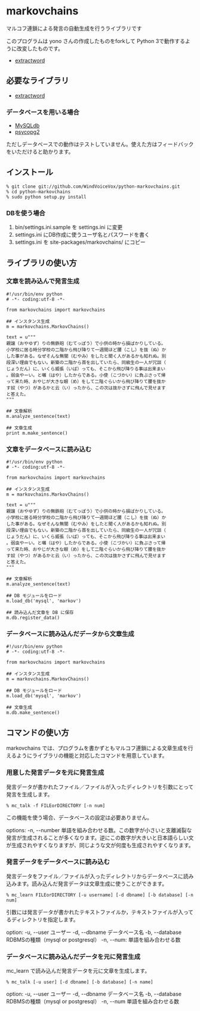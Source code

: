 # markovchains

マルコフ連鎖による発言の自動生成を行うライブラリです

このプログラムは yono さんの作成したものをforkして Python 3で動作するように改変したものです。
- [extractword](http://github.com/yono/py-extractword)

## 必要なライブラリ

- [extractword](http://github.com/WindVoiceVox/py-extractword)

### データベースを用いる場合

- [MySQLdb](http://sourceforge.net/projects/mysql-python/) 
- [psycopg2](http://initd.org/psycopg/)

ただしデータベースでの動作はテストしていません。使えた方はフィードバックをいただけると助かります。

## インストール

    % git clone git://github.com/WindVoiceVox/python-markovchains.git
    % cd python-markovchains
    % sudo python setup.py install

### DBを使う場合

1. bin/settings.ini.sample を settings.ini に変更
2. settings.ini にDB作成に使うユーザ名とパスワードを書く
3. settings.ini を site-packages/markovchains/ にコピー

## ライブラリの使い方

### 文章を読み込んで発言生成

    #!/usr/bin/env python
    # -*- coding:utf-8 -*-

    from markovchains import markovchains

    ## インスタンス生成
    m = markovchains.MarkovChains()

    text = u"""
    親譲（おやゆず）りの無鉄砲（むてっぽう）で小供の時から損ばかりしている。
    小学校に居る時分学校の二階から飛び降りて一週間ほど腰（こし）を抜（ぬ）か
    した事がある。なぜそんな無闇（むやみ）をしたと聞く人があるかも知れぬ。別
    段深い理由でもない。新築の二階から首を出していたら、同級生の一人が冗談（
    じょうだん）に、いくら威張（いば）っても、そこから飛び降りる事は出来まい
    。弱虫やーい。と囃（はや）したからである。小使（こづかい）に負ぶさって帰
    って来た時、おやじが大きな眼（め）をして二階ぐらいから飛び降りて腰を抜か
    す奴（やつ）があるかと云（い）ったから、この次は抜かさずに飛んで見せます
    と答えた。
    """

    ## 文章解析
    m.analyze_sentence(text)

    ## 文章生成
    print m.make_sentence()


### 文章をデータベースに読み込む

    #!/usr/bin/env python
    # -*- coding:utf-8 -*-

    from markovchains import markovchains

    ## インスタンス生成
    m = markovchains.MarkovChains()

    text = u"""
    親譲（おやゆず）りの無鉄砲（むてっぽう）で小供の時から損ばかりしている。
    小学校に居る時分学校の二階から飛び降りて一週間ほど腰（こし）を抜（ぬ）か
    した事がある。なぜそんな無闇（むやみ）をしたと聞く人があるかも知れぬ。別
    段深い理由でもない。新築の二階から首を出していたら、同級生の一人が冗談（
    じょうだん）に、いくら威張（いば）っても、そこから飛び降りる事は出来まい
    。弱虫やーい。と囃（はや）したからである。小使（こづかい）に負ぶさって帰
    って来た時、おやじが大きな眼（め）をして二階ぐらいから飛び降りて腰を抜か
    す奴（やつ）があるかと云（い）ったから、この次は抜かさずに飛んで見せます
    と答えた。
    """

    ## 文章解析
    m.analyze_sentence(text)

    ## DB モジュールをロード
    m.load_db('mysql', 'markov')

    ## 読み込んだ文章を DB に保存
    m.db.register_data()

### データベースに読み込んだデータから文章生成

    #!/usr/bin/env python
    # -*- coding:utf-8 -*-

    from markovchains import markovchains

    ## インスタンス生成
    m = markovchains.MarkovChains()

    ## DB モジュールをロード
    m.load_db('mysql', 'markov')

    ## 文章生成
    m.db.make_sentence()

## コマンドの使い方

markovchains では、プログラムを書かずともマルコフ連鎖による文章生成を行えるようにライブラリの機能と対応したコマンドを用意しています。

### 用意した発言データを元に発言生成

発言データが書かれたファイル／ファイルが入ったディレクトリを引数にとって発言を生成します。

    % mc_talk -f FILEorDIRECTORY [-n num]

この機能を使う場合、データベースの設定は必要ありません。
    
options:
    -n, --number 単語を組み合わせる数。この数字が小さいと支離滅裂な発言が生成されることが多くなります。逆にこの数字が大きいと日本語らしい文が生成されやすくなりますが、同じような文が何度も生成されやすくなります。

### 発言データをデータベースに読み込む

発言データをファイル／ファイルが入ったディレクトリからデータベースに読み込みます。読み込んだ発言データは文章生成に使うことができます。

    % mc_learn FILEorDIRECTORY [-u username] [-d dbname] [-b database] [-n num]

引数には発言データが書かれたテキストファイルか，テキストファイルが入ってるディレクトリを指定します。

option:
    -u, --user     ユーザー
    -d, --dbname   データベース名
    -b, --database RDBMSの種類（mysql or postgresql）
    -n, --num:     単語を組み合わせる数 

### データベースに読み込んだデータを元に発言生成

mc_learn で読み込んだ発言データを元に文章を生成します。

    % mc_talk [-u user] [-d dbname] [-b database] [-n name]

option:
    -u, --user   ユーザー
    -d, --dbname データベース名
    -b, --database RDBMSの種類（mysql or postgresql）
    -n, --num    単語を組み合わせる数 
